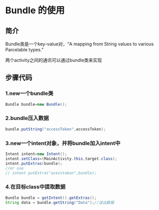 # Bundle 的使用

## 简介
Bundle类是一个key-value对，“A mapping from String values to various Parcelable types.”

两个activity之间的通讯可以通过bundle类来实现

## 步骤代码

### 1.new一个bundle类
```java
Bundle bundle=new Bundle();
```
### 2.bundle压入数据
```java
bundle.putString("accessToken",accessToken);
```
### 3.new一个intent对象，并将bundle加入intent中
```java
Intent intent=new Intent();
intent.setClass=(MainActivity.this,target.class);
intent.putExtras(bundle);
//or use 
// intent putExtra("acesstoken",bundle);
```
### 4.在目标class中提取数据
```java
Bundle bundle = getIntent().getExtras();   
String data = bundle.getString("Data");//读出数据
```